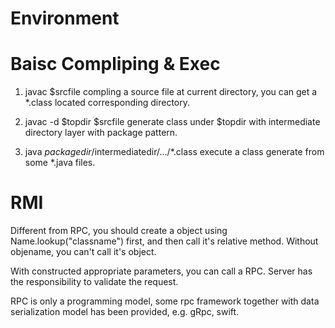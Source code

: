# Environment

# Baisc Compliping & Exec
1. javac $srcfile
compling a source file at current directory, you can get a *.class located corresponding directory.

2. javac -d $topdir $srcfile
generate class under $topdir with intermediate directory layer with package pattern.

3. java $packagedir/$intermediatedir/.../*.class
execute a class generate from some *.java files.

# RMI
Different from RPC, you should create a object using Name.lookup("classname") first, and then call it's relative method. Without objename, you can't call it's object.

With constructed appropriate parameters, you can call a RPC. Server has the responsibility to validate the request.

RPC is only a programming model, some rpc framework together with data serialization model has been provided, e.g. gRpc, swift.

